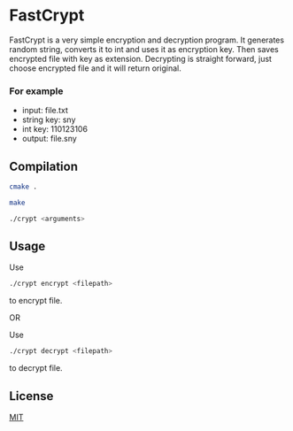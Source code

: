 # FastCrypt

FastCrypt is a very simple encryption and decryption program. It generates random string, converts it to int and uses it as encryption key. Then saves encrypted file with key as extension. Decrypting is straight forward, just choose encrypted file and it will return original.

### For example

- input:      file.txt
- string key: sny
- int key:    110123106
- output:     file.sny

## Compilation

```bash
cmake .
```
```bash
make
```
```bash
./crypt <arguments>
```
## Usage

Use
```bash
./crypt encrypt <filepath>
```
to encrypt file.

OR

Use
```bash
./crypt decrypt <filepath>
```
to decrypt file.

## License

[MIT](https://choosealicense.com/licenses/mit/)
